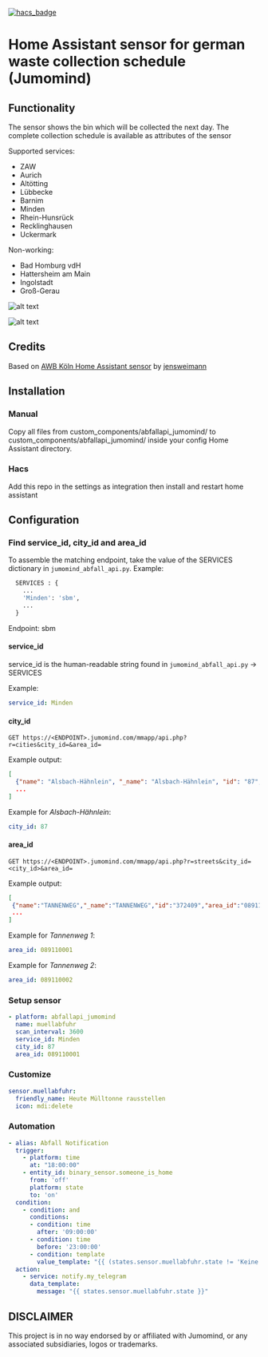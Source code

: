 [![hacs_badge](https://img.shields.io/badge/HACS-Custom-orange.svg)](https://github.com/custom-components/hacs)

# Home Assistant sensor for german waste collection schedule (Jumomind)

## Functionality

The sensor shows the bin which will be collected the next day. The complete collection schedule is available as attributes of the sensor

Supported services:

* ZAW
* Aurich
* Altötting
* Lübbecke
* Barnim
* Minden
* Rhein-Hunsrück
* Recklinghausen
* Uckermark

Non-working:

* Bad Homburg vdH
* Hattersheim am Main
* Ingolstadt
* Groß-Gerau

![alt text](https://github.com/tuxuser/abfallapi_jumomind_ha/blob/master/preview1.png "glance card")

![alt text](https://github.com/tuxuser/abfallapi_jumomind_ha/blob/master/preview2.png "glance card details")

## Credits

Based on [AWB Köln Home Assistant sensor](https://github.com/jensweimann/awb) by [jensweimann](https://github.com/jensweimann)

## Installation

### Manual

Copy all files from custom_components/abfallapi_jumomind/ to custom_components/abfallapi_jumomind/ inside your config Home Assistant directory.

### Hacs

Add this repo in the settings as integration then install and restart home assistant

<!---
## Discussion

[Home Assistant Community Forum](https://community.home-assistant.io/t/german-mullabfuhr-sensor/168244)
-->

## Configuration

### Find service_id, city_id and area_id

To assemble the matching endpoint, take the value of the SERVICES dictionary in `jumomind_abfall_api.py`.
Example:

```python
  SERVICES : {
    ...
    'Minden': 'sbm',
    ...
  }
```

Endpoint: sbm

#### service_id

service_id is the human-readable string found in `jumomind_abfall_api.py` -> SERVICES

Example:

```yaml
service_id: Minden
```

#### city_id

`GET https://<ENDPOINT>.jumomind.com/mmapp/api.php?r=cities&city_id=&area_id=`

Example output:

```json
[
  {"name": "Alsbach-Hähnlein", "_name": "Alsbach-Hähnlein", "id": "87", "region_code": "05", "area_id": "0", "img": null, "has_streets": true},
  ...
]
```

Example for *Alsbach-Hähnlein*:

```yaml
city_id: 87
```

#### area_id

`GET https://<ENDPOINT>.jumomind.com/mmapp/api.php?r=streets&city_id=<city_id>&area_id=`

Example output:

```json
[
 {"name":"TANNENWEG","_name":"TANNENWEG","id":"372409","area_id":"089110001","houseNumberFrom":"0001","houseNumberTo":"0001","comment":"","houseNumbers":[["0001","089110001"],["0002","089110002"],["0002A","089110002A"],["0004","089110004"],["0006","089110006"]]},
 ...
]
```

Example for *Tannenweg 1*:

```yaml
area_id: 089110001
```

Example for *Tannenweg 2*:

```yaml
area_id: 089110002
```

### Setup sensor

```yaml
- platform: abfallapi_jumomind
  name: muellabfuhr
  scan_interval: 3600
  service_id: Minden
  city_id: 87
  area_id: 089110001
```

### Customize

```yaml
sensor.muellabfuhr:
  friendly_name: Heute Mülltonne rausstellen
  icon: mdi:delete
```

### Automation

```yaml
- alias: Abfall Notification
  trigger:
    - platform: time
      at: "18:00:00"
    - entity_id: binary_sensor.someone_is_home
      from: 'off'
      platform: state
      to: 'on'
  condition:
    - condition: and
      conditions:
      - condition: time
        after: '09:00:00'
      - condition: time
        before: '23:00:00'
      - condition: template
        value_template: "{{ (states.sensor.muellabfuhr.state != 'Keine') and (states.sensor.muellabfuhr.state != 'unknown') }}"
  action:
    - service: notify.my_telegram
      data_template:
        message: "{{ states.sensor.muellabfuhr.state }}"
```

## DISCLAIMER

This project is in no way endorsed by or affiliated with Jumomind, or any associated subsidiaries, logos or trademarks.
